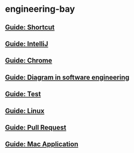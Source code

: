 # engineering-bay

## [Guide: Shortcut](summary-shortcut.md)

## [Guide: IntelliJ](summary-intellij.md)

## [Guide: Chrome](gudie-chrome.md)

## [Guide: Diagram in software engineering](guide-diagraminsoftwareengineering.md)

## [Guide: Test](guide-test.md)

## [Guide: Linux](guide-linux.md)

## [Guide: Pull Request](guide-pullrequest.md)

## [Guide: Mac Application](guide-macapplication.md)
